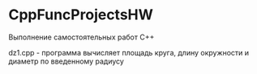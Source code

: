 # CppFuncProjectsHW
Выполнение самостоятельных работ C++

dz1.cpp - программа вычисляет площадь круга, длину окружности и
диаметр по введенному радиусу
